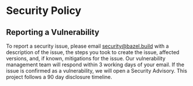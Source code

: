 # Security Policy

## Reporting a Vulnerability

To report a security issue, please email [security@bazel.build](mailto:security@bazel.build)
with a description of the issue, the steps you took to create the issue,
affected versions, and, if known, mitigations for the issue. Our vulnerability
management team will respond within 3 working days of your email. If the issue
is confirmed as a vulnerability, we will open a Security Advisory. This project
follows a 90 day disclosure timeline.
